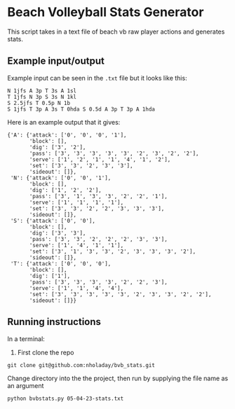 # Beach Volleyball Stats Generator
This script takes in a text file of beach vb raw player actions and generates stats.

## Example input/output

Example input can be seen in the `.txt` file but it looks like this:
```
N 1jfs A 3p T 3s A 1sl
T 1jfs N 3p S 3s N 1kl
S 2.5jfs T 0.5p N 1b
S 1jfs T 3p A 3s T 0hda S 0.5d A 3p T 3p A 1hda
```

Here is an example output that it gives:
```
{'A': {'attack': ['0', '0', '0', '1'],
       'block': [],
       'dig': ['3', '2'],
       'pass': ['3', '3', '3', '3', '3', '2', '3', '2', '2'],
       'serve': ['1', '2', '1', '1', '4', '1', '2'],
       'set': ['3', '3', '2', '3', '3'],
       'sideout': []},
 'N': {'attack': ['0', '0', '1'],
       'block': [],
       'dig': ['1', '2', '2'],
       'pass': ['3', '1', '3', '3', '2', '2', '1'],
       'serve': ['1', '1', '1', '1'],
       'set': ['3', '3', '2', '2', '3', '3', '3'],
       'sideout': []},
 'S': {'attack': ['0', '0'],
       'block': [],
       'dig': ['3', '3'],
       'pass': ['3', '3', '2', '2', '2', '3', '3'],
       'serve': ['1', '4', '1', '1'],
       'set': ['3', '1', '3', '3', '2', '3', '3', '3', '2'],
       'sideout': []},
 'T': {'attack': ['0', '0', '0'],
       'block': [],
       'dig': ['1'],
       'pass': ['3', '3', '3', '3', '2', '2', '3'],
       'serve': ['1', '1', '4', '4'],
       'set': ['3', '3', '3', '3', '3', '2', '3', '3', '2', '2'],
       'sideout': []}}
```

## Running instructions
In a terminal:
1. First clone the repo
```
git clone git@github.com:nholaday/bvb_stats.git
```

Change directory into the the project, then run by supplying the file name as an argument
``` 
python bvbstats.py 05-04-23-stats.txt
```
